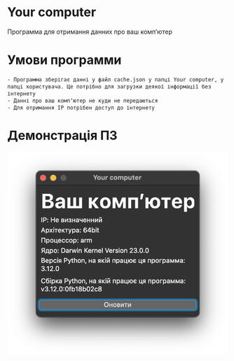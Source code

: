 # Your computer
Программа для отримання данних про ваш компʼютер

# Умови программи
    - Программа зберігає данні у файл cache.json у папці Your computer, у папці користувача. Це потрібно для загрузки деякої інформації без інтернету
    - Данні про ваш компʼютер не куди не передаються
    - Для отримання IP потрібен доступ до інтернету

# Демонстрація ПЗ
<img src="app">